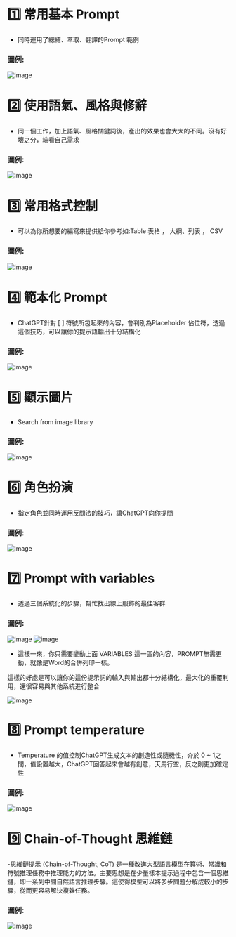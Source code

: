 # 1️⃣ 常用基本 Prompt
- 同時運用了總結、萃取、翻譯的Prompt 範例
### 圖例:
  ![image](https://github.com/His-Lin/ITEE2024/assets/144580635/a64a88f6-66f1-4aa8-947e-f321666d3538)

# 2️⃣ 使用語氣、風格與修辭
- 同一個工作，加上語氣、風格關鍵詞後，產出的效果也會大大的不同。沒有好壞之分，端看自己需求
### 圖例:
![image](https://github.com/His-Lin/ITEE2024/assets/144580635/74d8d70f-2d26-4ab4-a7e4-73d109488bc1)

# 3️⃣ 常用格式控制
- 可以為你所想要的編寫來提供給你參考如:Table  表格 ， 大綱、列表 ， CSV
### 圖例:
![image](https://github.com/His-Lin/ITEE2024/assets/144580635/af00d44e-10b8-4437-b2ab-5717d7f285bb)

# 4️⃣ 範本化 Prompt
- ChatGPT針對 [ ] 符號所包起來的內容，會判別為Placeholder 佔位符，透過這個技巧，可以讓你的提示語輸出十分結構化
### 圖例:
![image](https://github.com/His-Lin/ITEE2024/assets/144580635/32236b7e-5a30-4398-8eb9-2907d980d968)

# 5️⃣ 顯示圖片
- Search from image library
### 圖例:
![image](https://github.com/His-Lin/ITEE2024/assets/144580635/360ec0d9-d628-4f3e-888b-4d0d3df1d131)

# 6️⃣ 角色扮演
- 指定角色並同時運用反問法的技巧，讓ChatGPT向你提問
### 圖例:
![image](https://github.com/His-Lin/ITEE2024/assets/144580635/62fc19a2-a81c-44f6-83df-b00b053f0437)

# 7️⃣ Prompt with variables
- 透過三個系統化的步驟，幫忙找出線上服飾的最佳客群

### 圖例:
![image](https://github.com/His-Lin/ITEE2024/assets/144580635/39a0c4b2-7dc1-40b2-ae28-849007e96819)
![image](https://github.com/His-Lin/ITEE2024/assets/144580635/3f6f7ce4-c6d0-4fff-8da5-1978fb73dbda)
- 這樣一來，你只需要變動上面 VARIABLES 這一區的內容，PROMPT無需更動，就像是Word的合併列印一樣。

這樣的好處是可以讓你的這份提示詞的輸入與輸出都十分結構化，最大化的重覆利用，還很容易與其他系統進行整合


![image](https://github.com/His-Lin/ITEE2024/assets/144580635/4368a877-8a64-4779-b614-86ec394028ab)

# 8️⃣ Prompt temperature
- Temperature 的值控制ChatGPT生成文本的創造性或隨機性，介於 0 ~ 1之間，值設置越大，ChatGPT回答起來會越有創意，天馬行空，反之則更加確定性
### 圖例:
![image](https://github.com/His-Lin/ITEE2024/assets/144580635/1508145d-3869-4914-9776-9401168b0897)

# 9️⃣ Chain-of-Thought 思維鏈
-思維鏈提示 (Chain-of-Thought, CoT) 是一種改進大型語言模型在算術、常識和符號推理任務中推理能力的方法。主要思想是在少量樣本提示過程中包含一個思維鏈，即一系列中間自然語言推理步驟。這使得模型可以將多步問題分解成較小的步驟，從而更容易解決複雜任務。

### 圖例:
![image](https://github.com/His-Lin/ITEE2024/assets/144580635/7715b277-c480-4df0-a43e-b085d174486e)
